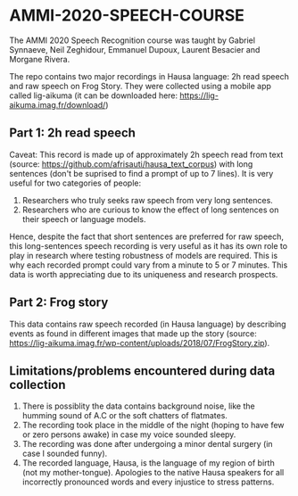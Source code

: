 # AMMI-2020-SPEECH-COURSE
The AMMI 2020 Speech Recognition course was taught by Gabriel Synnaeve, Neil Zeghidour, Emmanuel Dupoux, Laurent Besacier and Morgane Rivera.

The repo contains two major recordings in Hausa language: 2h read speech and raw speech on Frog Story. They were collected using a mobile app called lig-aikuma (it can be downloaded here: https://lig-aikuma.imag.fr/download/)
## Part 1: 2h read speech
Caveat: This record is made up of approximately 2h speech read from text (source: https://github.com/afrisauti/hausa_text_corpus) with long sentences (don't be suprised to find a prompt of up to 7 lines). It is very useful for two categories of people:
1. Researchers who truly seeks raw speech from very long sentences.
2. Researchers who are curious to know the effect of long sentences on their speech or language models.

Hence, despite the fact that short sentences are preferred for raw speech, this long-sentences speech recording is very useful as it has its own role to play in research where testing robustness of models are required. This is why each recorded prompt could vary from a minute to 5 or 7 minutes. This data is worth appreciating due to its uniqueness and research prospects.
## Part 2: Frog story
This data contains raw speech recorded (in Hausa language) by describing events as found in different images that made up the story (source: https://lig-aikuma.imag.fr/wp-content/uploads/2018/07/FrogStory.zip).
## Limitations/problems encountered during data collection
1. There is possiblity the data contains background noise, like the humming sound of A.C or the soft chatters of flatmates.
2. The recording took place in the middle of the night (hoping to have few or zero persons awake) in case my voice sounded sleepy.
3. The recording was done after undergoing a minor dental surgery (in case I sounded funny).
4. The recorded language, Hausa, is the language of my region of birth (not my mother-tongue). Apologies to the native Hausa speakers for all incorrectly pronounced words and every injustice to stress patterns.
